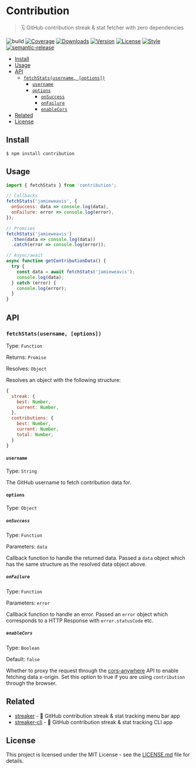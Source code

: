 # Contribution

> 🗓 GitHub contribution streak & stat fetcher with zero dependencies

![build](https://github.com/jamieweavis/contribution/workflows/build/badge.svg)
[![Coverage](https://img.shields.io/codecov/c/github/jamieweavis/contribution.svg)](https://codecov.io/gh/jamieweavis/contribution)
[![Downloads](https://img.shields.io/npm/dt/contribution.svg)](https://npmjs.com/package/contribution)
[![Version](https://img.shields.io/npm/v/contribution.svg)](https://github.com/jamieweavis/contribution/releases)
[![License](https://img.shields.io/badge/license-MIT-blue.svg)](https://github.com/jamieweavis/contribution/blob/main/LICENSE.md)
[![Style](https://img.shields.io/badge/code_style-prettier-ff69b4.svg)](https://github.com/prettier/prettier)
[![semantic-release](https://img.shields.io/badge/%20%20%F0%9F%93%A6%F0%9F%9A%80-semantic--release-e10079.svg)](https://github.com/semantic-release/semantic-release)

- [Install](#install)
- [Usage](#usage)
- [API](#api)
  - [`fetchStats(username, [options])`](#fetchstatsusername-options)
    - [`username`](#username)
    - [`options`](#options)
      - [`onSuccess`](#onsuccess)
      - [`onFailure`](#onfailure)
      - [`enableCors`](#enablecors)
- [Related](#related)
- [License](#license)

## Install

```console
$ npm install contribution
```

## Usage

```javascript
import { fetchStats } from 'contribution';

// Callbacks
fetchStats('jamieweavis', {
  onSuccess: data => console.log(data),
  onFailure: error => console.log(error),
});

// Promises
fetchStats('jamieweavis')
  .then(data => console.log(data))
  .catch(error => console.log(error));

// Async/await
async function getContributionData() {
  try {
    const data = await fetchStats('jamieweavis');
    console.log(data);
  } catch (error) {
    console.log(error);
  }
}
```

## API

### `fetchStats(username, [options])`

Type: `Function`

Returns: `Promise`

Resolves: `Object`

Resolves an object with the following structure:

```javascript
{
  streak: {
    best: Number,
    current: Number,
  },
  contributions: {
    best: Number,
    current: Number,
    total: Number,
  }
}
```

#### `username`

Type: `String`

The GitHub username to fetch contribution data for.

#### `options`

Type: `Object`

##### `onSuccess`

Type: `Function`

Parameters: `data`

Callback function to handle the returned data. Passed a `data` object which has the same structure as the resolved data object above.

##### `onFailure`

Type: `Function`

Parameters: `error`

Callback function to handle an error. Passed an `error` object which corresponds to a HTTP Response with `error.statusCode` etc.

##### `enableCors`

Type: `Boolean`

Default: `false`

Whether to proxy the request through the [cors-anywhere](https://github.com/Rob--W/cors-anywhere) API to enable fetching data x-origin. Set this option to true if you are using `contribution` through the browser.

## Related

- [streaker](https://github.com/jamieweavis/streaker) - 🐙 GitHub contribution streak & stat tracking menu bar app
- [streaker-cli](https://github.com/jamieweavis/streaker-cli) - 🐙 GitHub contribution streak & stat tracking CLI app

## License

This project is licensed under the MIT License - see the [LICENSE.md](LICENSE.md) file for details.
